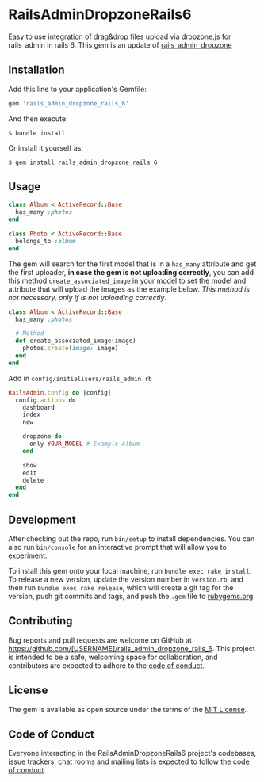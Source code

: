 # RailsAdminDropzoneRails6

Easy to use integration of drag&drop files upload via dropzone.js for rails_admin in rails 6. This gem is an update of [rails_admin_dropzone](https://github.com/luizpicolo/rails_admin_dropzone)

## Installation

Add this line to your application's Gemfile:

```ruby
gem 'rails_admin_dropzone_rails_6'
```

And then execute:

    $ bundle install

Or install it yourself as:

    $ gem install rails_admin_dropzone_rails_6

## Usage

```ruby
class Album < ActiveRecord::Base
  has_many :photos
end

class Photo < ActiveRecord::Base
  belongs_to :album
end
```

The gem will search for the first model that is in a `has_many` attribute and get the first uploader, **in case the gem is not uploading correctly**, you can add this method `create_associated_image` in your model to set the model and attribute that will upload the images as the example below. *This method is not necessary, only if is not uploading correctly*.

```ruby
class Album < ActiveRecord::Base
  has_many :photos

  # Method
  def create_associated_image(image)
    photos.create(image: image)
  end
end
```

Add in `config/initialisers/rails_admin.rb`

```ruby
RailsAdmin.config do |config|
  config.actions do
    dashboard
    index
    new

    dropzone do
      only YOUR_MODEL # Example Album
    end

    show
    edit
    delete
  end
end
```

## Development

After checking out the repo, run `bin/setup` to install dependencies. You can also run `bin/console` for an interactive prompt that will allow you to experiment.

To install this gem onto your local machine, run `bundle exec rake install`. To release a new version, update the version number in `version.rb`, and then run `bundle exec rake release`, which will create a git tag for the version, push git commits and tags, and push the `.gem` file to [rubygems.org](https://rubygems.org).

## Contributing

Bug reports and pull requests are welcome on GitHub at https://github.com/[USERNAME]/rails_admin_dropzone_rails_6. This project is intended to be a safe, welcoming space for collaboration, and contributors are expected to adhere to the [code of conduct](https://github.com/[USERNAME]/rails_admin_dropzone_rails_6/blob/master/CODE_OF_CONDUCT.md).


## License

The gem is available as open source under the terms of the [MIT License](https://opensource.org/licenses/MIT).

## Code of Conduct

Everyone interacting in the RailsAdminDropzoneRails6 project's codebases, issue trackers, chat rooms and mailing lists is expected to follow the [code of conduct](https://github.com/[USERNAME]/rails_admin_dropzone_rails_6/blob/master/CODE_OF_CONDUCT.md).
